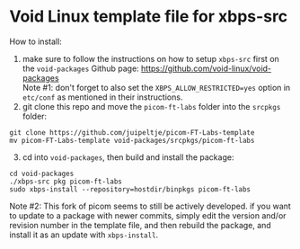 # Void Linux template file for xbps-src
How to install:
1. make sure to follow the instructions on how to setup `xbps-src` first on the `void-packages` Github page: https://github.com/void-linux/void-packages <br />
Note #1: don't forget to also set the `XBPS_ALLOW_RESTRICTED=yes` option in `etc/conf` as mentioned in their instructions.
3. git clone this repo and move the `picom-ft-labs` folder into the `srcpkgs` folder:
```
git clone https://github.com/juipeltje/picom-FT-Labs-template
mv picom-FT-Labs-template void-packages/srcpkgs/picom-ft-labs
```
3. cd into `void-packages`, then build and install the package:
```
cd void-packages
./xbps-src pkg picom-ft-labs
sudo xbps-install --repository=hostdir/binpkgs picom-ft-labs
```
Note #2: This fork of picom seems to still be actively developed. if you want to update to a package with newer commits, simply edit the version and/or revision number in the template file, and then rebuild the package, and install it as an update with `xbps-install`.
